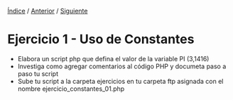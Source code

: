 [Índice](readme.md) / [Anterior](06_alcance_de_constante.md) / [Siguiente](ejercicio_01.md)
# Ejercicio 1 - Uso de Constantes

- Elabora un script php que defina el valor de la variable PI (3,1416)
- Investiga como agregar comentarios al código PHP y documeta paso a paso tu script
- Sube tu script a la carpeta ejercicios en tu carpeta ftp asignada con el nombre ejercicio_constantes_01.php

